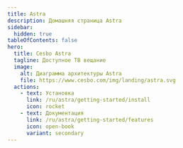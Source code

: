 ```yaml
---
title: Astra
description: Домашняя страница Astra
sidebar:
  hidden: true
tableOfContents: false
hero:
  title: Cesbo Astra
  tagline: Доступное ТВ вещание
  image:
    alt: Диаграмма архитектуры Astra
    file: https://www.cesbo.com/img/landing/astra.svg
  actions:
    - text: Установка
      link: /ru/astra/getting-started/install
      icon: rocket
    - text: Документация
      link: /ru/astra/getting-started/features
      icon: open-book
      variant: secondary
---
```

